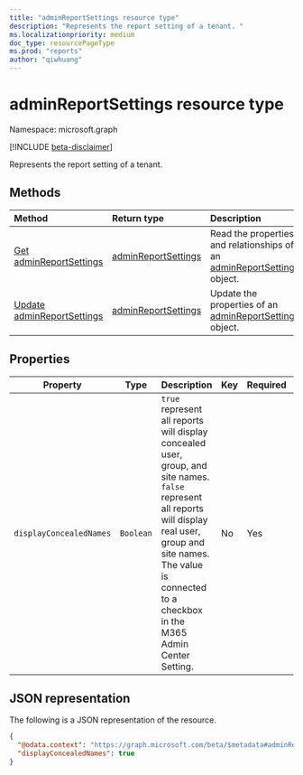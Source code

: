 ```yaml
---
title: "adminReportSettings resource type"
description: "Represents the report setting of a tenant. "
ms.localizationpriority: medium
doc_type: resourcePageType
ms.prod: "reports"
author: "qiwhuang"
---
```


# adminReportSettings resource type

Namespace: microsoft.graph

[!INCLUDE [beta-disclaimer](../../includes/beta-disclaimer.md)]

Represents the report setting of a tenant.

## Methods

|Method|Return type|Description|
|:---|:---|:---|
|[Get adminReportSettings](../api/adminreportsettings-get.md)|[adminReportSettings](../resources/adminreportsettings.md)|Read the properties and relationships of an [adminReportSettings](../resources/adminreportsettings.md) object.|
|[Update adminReportSettings](../api/adminreportsettings-update.md)|[adminReportSettings](../resources/adminreportsettings.md)|Update the properties of an [adminReportSettings](../resources/adminreportsettings.md) object.|

## Properties

| Property       | Type           | Description                                 | Key       | Required  | ReadOnly  |
| -------------- | -------------- | ------------------------------------------- | --------- | --------- | --------- |
| `displayConcealedNames` | `Boolean` | `true` represent all reports will display concealed user, group, and site names. `false` represent all reports will display real user, group and site names. The value is connected to a checkbox in the M365 Admin Center Setting. | No | Yes | No |

## JSON representation

The following is a JSON representation of the resource.

``` json
{
  "@odata.context": "https://graph.microsoft.com/beta/$metadata#adminReportSettings ",
  "displayConcealedNames": true
}
```
